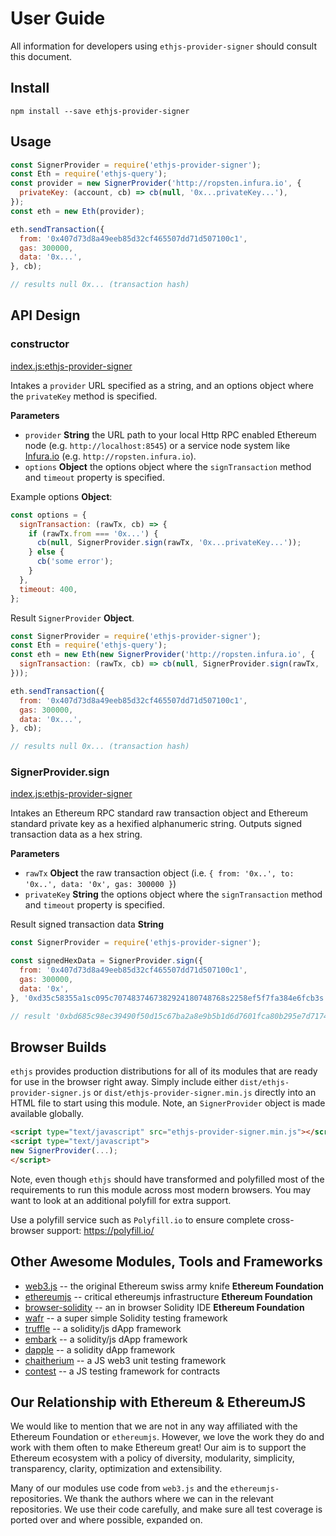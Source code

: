 # User Guide

All information for developers using `ethjs-provider-signer` should consult this document.

## Install

```
npm install --save ethjs-provider-signer
```

## Usage

```js
const SignerProvider = require('ethjs-provider-signer');
const Eth = require('ethjs-query');
const provider = new SignerProvider('http://ropsten.infura.io', {
  privateKey: (account, cb) => cb(null, '0x...privateKey...'),
});
const eth = new Eth(provider);

eth.sendTransaction({
  from: '0x407d73d8a49eeb85d32cf465507dd71d507100c1',
  gas: 300000,
  data: '0x...',
}, cb);

// results null 0x... (transaction hash)
```

## API Design

### constructor

[index.js:ethjs-provider-signer](../../../blob/master/src/index.js "Source code on GitHub")

Intakes a `provider` URL specified as a string, and an options object where the `privateKey` method is specified.

**Parameters**

-   `provider` **String** the URL path to your local Http RPC enabled Ethereum node (e.g. `http://localhost:8545`) or a service node system like [Infura.io](http://infura.io) (e.g. `http://ropsten.infura.io`).
-   `options` **Object** the options object where the `signTransaction` method and `timeout` property is specified.

Example options **Object**:

```js
const options = {
  signTransaction: (rawTx, cb) => {
    if (rawTx.from === '0x...') {
      cb(null, SignerProvider.sign(rawTx, '0x...privateKey...'));
    } else {
      cb('some error');
    }
  },
  timeout: 400,
};
```

Result `SignerProvider` **Object**.

```js
const SignerProvider = require('ethjs-provider-signer');
const Eth = require('ethjs-query');
const eth = new Eth(new SignerProvider('http://ropsten.infura.io', {
  signTransaction: (rawTx, cb) => cb(null, SignerProvider.sign(rawTx, '0x...privateKey...')),
}));

eth.sendTransaction({
  from: '0x407d73d8a49eeb85d32cf465507dd71d507100c1',
  gas: 300000,
  data: '0x...',
}, cb);

// results null 0x... (transaction hash)
```

### SignerProvider.sign

[index.js:ethjs-provider-signer](../../../blob/master/src/index.js "Source code on GitHub")

Intakes an Ethereum RPC standard raw transaction object and Ethereum standard private key as a hexified alphanumeric string. Outputs signed transaction data as a hex string.

**Parameters**

-   `rawTx` **Object** the raw transaction object (i.e. `{ from: '0x..', to: '0x..', data: '0x', gas: 300000 }`)
-   `privateKey` **String** the options object where the `signTransaction` method and `timeout` property is specified.

Result signed transaction data **String**

```js
const SignerProvider = require('ethjs-provider-signer');

const signedHexData = SignerProvider.sign({
  from: '0x407d73d8a49eeb85d32cf465507dd71d507100c1',
  gas: 300000,
  data: '0x',
}, '0xd35c58355a1sc095c7074837467382924180748768s2258ef5f7fa384e6fcb3s');

// result '0xbd685c98ec39490f50d15c67ba2a8e9b5b1d6d7601fca80b295e7d717446bd8b7127ea4871e996cdc8cae7690408b4e800f60ddac49d2ad34180e68f1da0aaf001';
```

## Browser Builds

`ethjs` provides production distributions for all of its modules that are ready for use in the browser right away. Simply include either `dist/ethjs-provider-signer.js` or `dist/ethjs-provider-signer.min.js` directly into an HTML file to start using this module. Note, an `SignerProvider` object is made available globally.

```html
<script type="text/javascript" src="ethjs-provider-signer.min.js"></script>
<script type="text/javascript">
new SignerProvider(...);
</script>
```

Note, even though `ethjs` should have transformed and polyfilled most of the requirements to run this module across most modern browsers. You may want to look at an additional polyfill for extra support.

Use a polyfill service such as `Polyfill.io` to ensure complete cross-browser support:
https://polyfill.io/

## Other Awesome Modules, Tools and Frameworks

 - [web3.js](https://github.com/ethereum/web3.js) -- the original Ethereum swiss army knife **Ethereum Foundation**
 - [ethereumjs](https://github.com/ethereumjs) -- critical ethereumjs infrastructure **Ethereum Foundation**
 - [browser-solidity](https://ethereum.github.io/browser-solidity) -- an in browser Solidity IDE **Ethereum Foundation**
 - [wafr](https://github.com/silentcicero/wafr) -- a super simple Solidity testing framework
 - [truffle](https://github.com/ConsenSys/truffle) -- a solidity/js dApp framework
 - [embark](https://github.com/iurimatias/embark-framework) -- a solidity/js dApp framework
 - [dapple](https://github.com/nexusdev/dapple) -- a solidity dApp framework
 - [chaitherium](https://github.com/SafeMarket/chaithereum) -- a JS web3 unit testing framework
 - [contest](https://github.com/DigixGlobal/contest) -- a JS testing framework for contracts

## Our Relationship with Ethereum & EthereumJS

 We would like to mention that we are not in any way affiliated with the Ethereum Foundation or `ethereumjs`. However, we love the work they do and work with them often to make Ethereum great! Our aim is to support the Ethereum ecosystem with a policy of diversity, modularity, simplicity, transparency, clarity, optimization and extensibility.

 Many of our modules use code from `web3.js` and the `ethereumjs-` repositories. We thank the authors where we can in the relevant repositories. We use their code carefully, and make sure all test coverage is ported over and where possible, expanded on.
